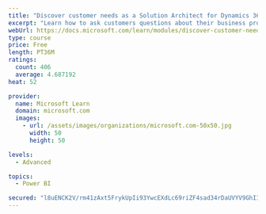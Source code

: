 ```yaml
---
title: "Discover customer needs as a Solution Architect for Dynamics 365 and Power Platform"
excerpt: "Learn how to ask customers questions about their business processes and feature requirements to create a viable solution."
webUrl: https://docs.microsoft.com/learn/modules/discover-customer-needs/
type: course
price: Free
length: PT36M
ratings:
  count: 406
  average: 4.687192
heat: 52

provider:
  name: Microsoft Learn
  domain: microsoft.com
  images:
    - url: /assets/images/organizations/microsoft.com-50x50.jpg
      width: 50
      height: 50

levels:
  - Advanced

topics:
  - Power BI

secured: "l8uENCK2V/rm41zAxt5FrykUpIi93YwcEXdLc69riZF4sad34rDaUVYV9GhIIwlwUXkgTc/BDuthlfnLYKDrgxrd9UzxSg9OZeIB/L7khIGwjNNWln20uVWeig2Iwyvv4eTXfeFS4CDStkRyGyx8b8C0e8aWad3w24I9YEXg6pBgLBTvzTLl9GlIBHF3/oyDqLrb7+P+glGhws2U1tOQFordoFpLBImCjahQGB7D6KO9gcteGMnlt1xNVAmcsYwsCI+8Lqz4n81Dqfor45XMibWpoqbvcY0Aj1fMJpyeZl7yIrtAyzpIDsOSFUpDbUV39euOKiEwrEH8t/mz8jhNqvxSHuSUW+SSaGtHdYTUwrRltnUn4vMrVKvby5xjEhHUFXgtT495+18VB7hYXHPRB+gHoU1Gdys9RaZ+58xw0os=;Z8kYYRfEn6Nm+9OLtQKXUw=="
---
```


